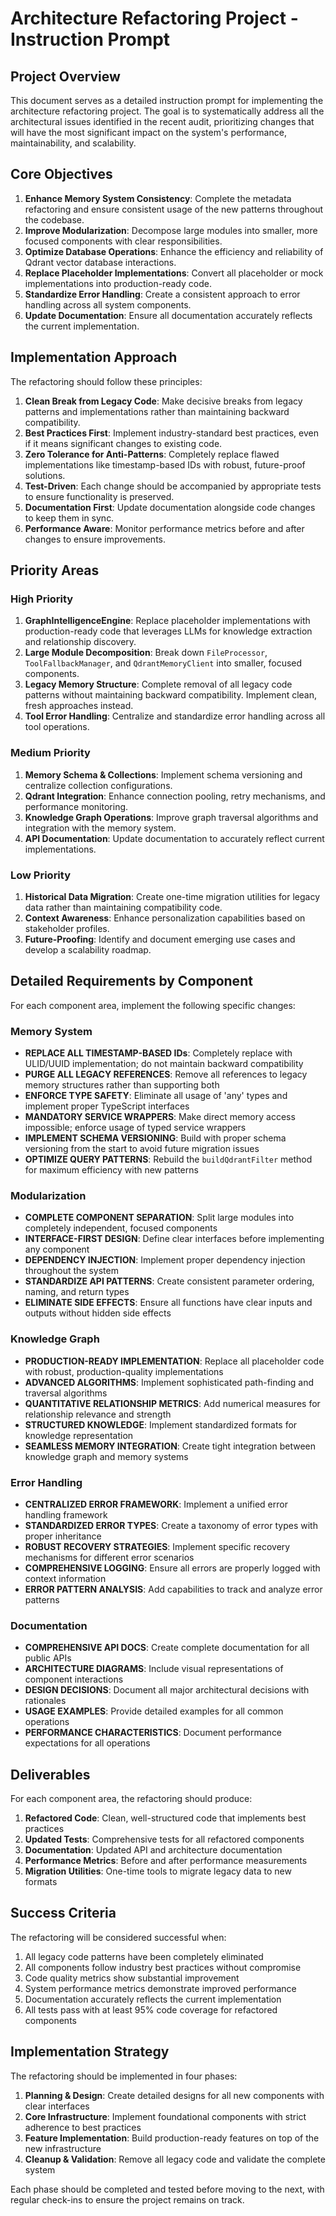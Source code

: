 # Architecture Refactoring Project - Instruction Prompt

## Project Overview

This document serves as a detailed instruction prompt for implementing the architecture refactoring project. The goal is to systematically address all the architectural issues identified in the recent audit, prioritizing changes that will have the most significant impact on the system's performance, maintainability, and scalability.

## Core Objectives

1. **Enhance Memory System Consistency**: Complete the metadata refactoring and ensure consistent usage of the new patterns throughout the codebase.
2. **Improve Modularization**: Decompose large modules into smaller, more focused components with clear responsibilities.
3. **Optimize Database Operations**: Enhance the efficiency and reliability of Qdrant vector database interactions.
4. **Replace Placeholder Implementations**: Convert all placeholder or mock implementations into production-ready code.
5. **Standardize Error Handling**: Create a consistent approach to error handling across all system components.
6. **Update Documentation**: Ensure all documentation accurately reflects the current implementation.

## Implementation Approach

The refactoring should follow these principles:

1. **Clean Break from Legacy Code**: Make decisive breaks from legacy patterns and implementations rather than maintaining backward compatibility.
2. **Best Practices First**: Implement industry-standard best practices, even if it means significant changes to existing code.
3. **Zero Tolerance for Anti-Patterns**: Completely replace flawed implementations like timestamp-based IDs with robust, future-proof solutions.
4. **Test-Driven**: Each change should be accompanied by appropriate tests to ensure functionality is preserved.
5. **Documentation First**: Update documentation alongside code changes to keep them in sync.
6. **Performance Aware**: Monitor performance metrics before and after changes to ensure improvements.

## Priority Areas

### High Priority

1. **GraphIntelligenceEngine**: Replace placeholder implementations with production-ready code that leverages LLMs for knowledge extraction and relationship discovery.
2. **Large Module Decomposition**: Break down `FileProcessor`, `ToolFallbackManager`, and `QdrantMemoryClient` into smaller, focused components.
3. **Legacy Memory Structure**: Complete removal of all legacy code patterns without maintaining backward compatibility. Implement clean, fresh approaches instead.
4. **Tool Error Handling**: Centralize and standardize error handling across all tool operations.

### Medium Priority

1. **Memory Schema & Collections**: Implement schema versioning and centralize collection configurations.
2. **Qdrant Integration**: Enhance connection pooling, retry mechanisms, and performance monitoring.
3. **Knowledge Graph Operations**: Improve graph traversal algorithms and integration with the memory system.
4. **API Documentation**: Update documentation to accurately reflect current implementations.

### Low Priority

1. **Historical Data Migration**: Create one-time migration utilities for legacy data rather than maintaining compatibility code.
2. **Context Awareness**: Enhance personalization capabilities based on stakeholder profiles.
3. **Future-Proofing**: Identify and document emerging use cases and develop a scalability roadmap.

## Detailed Requirements by Component

For each component area, implement the following specific changes:

### Memory System
- **REPLACE ALL TIMESTAMP-BASED IDs**: Completely replace with ULID/UUID implementation; do not maintain backward compatibility
- **PURGE ALL LEGACY REFERENCES**: Remove all references to legacy memory structures rather than supporting both
- **ENFORCE TYPE SAFETY**: Eliminate all usage of 'any' types and implement proper TypeScript interfaces
- **MANDATORY SERVICE WRAPPERS**: Make direct memory access impossible; enforce usage of typed service wrappers
- **IMPLEMENT SCHEMA VERSIONING**: Build with proper schema versioning from the start to avoid future migration issues
- **OPTIMIZE QUERY PATTERNS**: Rebuild the `buildQdrantFilter` method for maximum efficiency with new patterns

### Modularization
- **COMPLETE COMPONENT SEPARATION**: Split large modules into completely independent, focused components
- **INTERFACE-FIRST DESIGN**: Define clear interfaces before implementing any component
- **DEPENDENCY INJECTION**: Implement proper dependency injection throughout the system
- **STANDARDIZE API PATTERNS**: Create consistent parameter ordering, naming, and return types
- **ELIMINATE SIDE EFFECTS**: Ensure all functions have clear inputs and outputs without hidden side effects

### Knowledge Graph
- **PRODUCTION-READY IMPLEMENTATION**: Replace all placeholder code with robust, production-quality implementations
- **ADVANCED ALGORITHMS**: Implement sophisticated path-finding and traversal algorithms
- **QUANTITATIVE RELATIONSHIP METRICS**: Add numerical measures for relationship relevance and strength
- **STRUCTURED KNOWLEDGE**: Implement standardized formats for knowledge representation
- **SEAMLESS MEMORY INTEGRATION**: Create tight integration between knowledge graph and memory systems

### Error Handling
- **CENTRALIZED ERROR FRAMEWORK**: Implement a unified error handling framework
- **STANDARDIZED ERROR TYPES**: Create a taxonomy of error types with proper inheritance
- **ROBUST RECOVERY STRATEGIES**: Implement specific recovery mechanisms for different error scenarios
- **COMPREHENSIVE LOGGING**: Ensure all errors are properly logged with context information
- **ERROR PATTERN ANALYSIS**: Add capabilities to track and analyze error patterns

### Documentation
- **COMPREHENSIVE API DOCS**: Create complete documentation for all public APIs
- **ARCHITECTURE DIAGRAMS**: Include visual representations of component interactions
- **DESIGN DECISIONS**: Document all major architectural decisions with rationales
- **USAGE EXAMPLES**: Provide detailed examples for all common operations
- **PERFORMANCE CHARACTERISTICS**: Document performance expectations for all operations

## Deliverables

For each component area, the refactoring should produce:

1. **Refactored Code**: Clean, well-structured code that implements best practices
2. **Updated Tests**: Comprehensive tests for all refactored components
3. **Documentation**: Updated API and architecture documentation
4. **Performance Metrics**: Before and after performance measurements
5. **Migration Utilities**: One-time tools to migrate legacy data to new formats

## Success Criteria

The refactoring will be considered successful when:

1. All legacy code patterns have been completely eliminated
2. All components follow industry best practices without compromise
3. Code quality metrics show substantial improvement
4. System performance metrics demonstrate improved performance
5. Documentation accurately reflects the current implementation
6. All tests pass with at least 95% code coverage for refactored components

## Implementation Strategy

The refactoring should be implemented in four phases:

1. **Planning & Design**: Create detailed designs for all new components with clear interfaces
2. **Core Infrastructure**: Implement foundational components with strict adherence to best practices
3. **Feature Implementation**: Build production-ready features on top of the new infrastructure
4. **Cleanup & Validation**: Remove all legacy code and validate the complete system

Each phase should be completed and tested before moving to the next, with regular check-ins to ensure the project remains on track. 